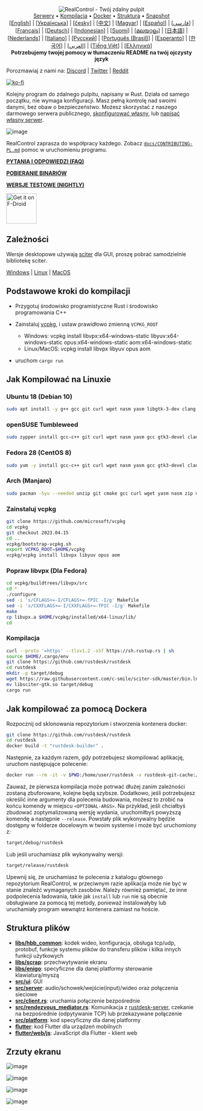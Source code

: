 <p align="center">
  <img src="../res/logo-header.svg" alt="RealControl - Twój zdalny pulpit"><br>
  <a href="#darmowe-serwery-publiczne">Serwery</a> •
  <a href="#podstawowe-kroki-do-kompilacji">Kompilacja</a> •
  <a href="#jak-kompilować-za-pomocą-dockera">Docker</a> •
  <a href="#struktura-plików">Struktura</a> •
  <a href="#migawkisnapshoty">Snapshot</a><br>
  [<a href="../README.md">English</a>] | [<a href="README-UA.md">Українська</a>] | [<a href="README-CS.md">česky</a>] | [<a href="README-ZH.md">中文</a>] | [<a href="README-HU.md">Magyar</a>] | [<a href="README-ES.md">Español</a>] | [<a href="README-FA.md">فارسی</a>] | [<a href="README-FR.md">Français</a>] | [<a href="README-DE.md">Deutsch</a>] | [<a href="README-ID.md">Indonesian</a>] | [<a href="README-FI.md">Suomi</a>] | [<a href="README-ML.md">മലയാളം</a>] | [<a href="README-JP.md">日本語</a>] | [<a href="README-NL.md">Nederlands</a>] | [<a href="README-IT.md">Italiano</a>] | [<a href="README-RU.md">Русский</a>] | [<a href="README-PTBR.md">Português (Brasil)</a>] | [<a href="README-EO.md">Esperanto</a>] | [<a href="README-KR.md">한국어</a>] | [<a href="README-AR.md">العربي</a>] | [<a href="README-VN.md">Tiếng Việt</a>] | [<a href="README-GR.md">Ελληνικά</a>]<br>
  <b>Potrzebujemy twojej pomocy w tłumaczeniu README na twój ojczysty język</b>
</p>

Porozmawiaj z nami na: [Discord](https://discord.gg/nDceKgxnkV) | [Twitter](https://twitter.com/rustdesk) | [Reddit](https://www.reddit.com/r/rustdesk)

[![ko-fi](https://ko-fi.com/img/githubbutton_sm.svg)](https://ko-fi.com/I2I04VU09)

Kolejny program do zdalnego pulpitu, napisany w Rust. Działa od samego początku, nie wymaga konfiguracji. Masz pełną kontrolę nad swoimi danymi, bez obaw o bezpieczeństwo. Możesz skorzystać z naszego darmowego serwera publicznego, [skonfigurować własny](https://realcontrol.com/server), lub [napisać własny serwer](https://github.com/rustdesk/rustdesk-server-demo).

![image](https://user-images.githubusercontent.com/71636191/171661982-430285f0-2e12-4b1d-9957-4a58e375304d.png) 

RealControl zaprasza do współpracy każdego. Zobacz [`docs/CONTRIBUTING-PL.md`](CONTRIBUTING-PL.md) pomoc w uruchomieniu programu.

[**PYTANIA I ODPOWIEDZI (FAQ)**](https://github.com/rustdesk/rustdesk/wiki/FAQ)

[**POBIERANIE BINARIÓW**](https://github.com/rustdesk/rustdesk/releases)

[**WERSJE TESTOWE (NIGHTLY)**](https://github.com/rustdesk/rustdesk/releases/tag/nightly)

[<img src="https://fdroid.gitlab.io/artwork/badge/get-it-on.png"
    alt="Get it on F-Droid"
    height="80">](https://f-droid.org/en/packages/com.carriez.flutter_hbb)

## Zależności

Wersje desktopowe używają [sciter](https://sciter.com/) dla GUI, proszę pobrać samodzielnie bibliotekę sciter.

[Windows](https://raw.githubusercontent.com/c-smile/sciter-sdk/master/bin.win/x64/sciter.dll) |
[Linux](https://raw.githubusercontent.com/c-smile/sciter-sdk/master/bin.lnx/x64/libsciter-gtk.so) |
[MacOS](https://raw.githubusercontent.com/c-smile/sciter-sdk/master/bin.osx/libsciter.dylib)

## Podstawowe kroki do kompilacji

- Przygotuj środowisko programistyczne Rust i środowisko programowania C++

- Zainstaluj [vcpkg](https://github.com/microsoft/vcpkg), i ustaw prawidłowo zmienną `VCPKG_ROOT`

  - Windows: vcpkg install libvpx:x64-windows-static libyuv:x64-windows-static opus:x64-windows-static aom:x64-windows-static
  - Linux/MacOS: vcpkg install libvpx libyuv opus aom

- uruchom `cargo run`

## Jak Kompilować na Linuxie

### Ubuntu 18 (Debian 10)

```sh
sudo apt install -y g++ gcc git curl wget nasm yasm libgtk-3-dev clang libxcb-randr0-dev libxdo-dev libxfixes-dev libxcb-shape0-dev libxcb-xfixes0-dev libasound2-dev libpulse-dev cmake
```

### openSUSE Tumbleweed 

```sh
sudo zypper install gcc-c++ git curl wget nasm yasm gcc gtk3-devel clang libxcb-devel libXfixes-devel cmake alsa-lib-devel gstreamer-devel gstreamer-plugins-base-devel xdotool-devel
```

### Fedora 28 (CentOS 8)

```sh
sudo yum -y install gcc-c++ git curl wget nasm yasm gcc gtk3-devel clang libxcb-devel libxdo-devel libXfixes-devel pulseaudio-libs-devel cmake alsa-lib-devel
```

### Arch (Manjaro)

```sh
sudo pacman -Syu --needed unzip git cmake gcc curl wget yasm nasm zip make pkg-config clang gtk3 xdotool libxcb libxfixes alsa-lib pipewire
```

### Zainstaluj vcpkg

```sh
git clone https://github.com/microsoft/vcpkg
cd vcpkg
git checkout 2023.04.15
cd ..
vcpkg/bootstrap-vcpkg.sh
export VCPKG_ROOT=$HOME/vcpkg
vcpkg/vcpkg install libvpx libyuv opus aom
```

### Popraw libvpx (Dla Fedora)

```sh
cd vcpkg/buildtrees/libvpx/src
cd *
./configure
sed -i 's/CFLAGS+=-I/CFLAGS+=-fPIC -I/g' Makefile
sed -i 's/CXXFLAGS+=-I/CXXFLAGS+=-fPIC -I/g' Makefile
make
cp libvpx.a $HOME/vcpkg/installed/x64-linux/lib/
cd
```

### Kompilacja

```sh
curl --proto '=https' --tlsv1.2 -sSf https://sh.rustup.rs | sh
source $HOME/.cargo/env
git clone https://github.com/rustdesk/rustdesk
cd rustdesk
mkdir -p target/debug
wget https://raw.githubusercontent.com/c-smile/sciter-sdk/master/bin.lnx/x64/libsciter-gtk.so
mv libsciter-gtk.so target/debug
cargo run
```

## Jak kompilować za pomocą Dockera

Rozpocznij od sklonowania repozytorium i stworzenia kontenera docker:

```sh
git clone https://github.com/rustdesk/rustdesk
cd rustdesk
docker build -t "rustdesk-builder" .
```

Następnie, za każdym razem, gdy potrzebujesz skompilować aplikację, uruchom następujące polecenie:

```sh
docker run --rm -it -v $PWD:/home/user/rustdesk -v rustdesk-git-cache:/home/user/.cargo/git -v rustdesk-registry-cache:/home/user/.cargo/registry -e PUID="$(id -u)" -e PGID="$(id -g)" rustdesk-builder
```

Zauważ, że pierwsza kompilacja może potrwać dłużej zanim zależności zostaną zbuforowane, kolejne będą szybsze. Dodatkowo, jeśli potrzebujesz określić inne argumenty dla polecenia budowania, możesz to zrobić na końcu komendy w miejscu `<OPTIONAL-ARGS>`. Na przykład, jeśli chciałbyś zbudować zoptymalizowaną wersję wydania, uruchomiłbyś powyższą komendę a następnie `--release`. Powstały plik wykonywalny będzie dostępny w folderze docelowym w twoim systemie i może być uruchomiony z:

```sh
target/debug/rustdesk
```

Lub jeśli uruchamiasz plik wykonywalny wersji:

```sh
target/release/rustdesk
```

Upewnij się, że uruchamiasz te polecenia z katalogu głównego repozytorium RealControl, w przeciwnym razie aplikacja może nie być w stanie znaleźć wymaganych zasobów. Należy również pamiętać, że inne podpolecenia ładowania, takie jak `install` lub `run` nie są obecnie obsługiwane za pomocą tej metody, ponieważ instalowałyby lub uruchamiały program wewnątrz kontenera zamiast na hoście.

## Struktura plików

- **[libs/hbb_common](https://github.com/rustdesk/rustdesk/tree/master/libs/hbb_common)**: kodek wideo, konfiguracja, obsługa tcp/udp, protobuf, funkcje systemu plików do transferu plików i kilka innych funkcji użytkowych
- **[libs/scrap](https://github.com/rustdesk/rustdesk/tree/master/libs/scrap)**: przechwytywanie ekranu
- **[libs/enigo](https://github.com/rustdesk/rustdesk/tree/master/libs/enigo)**: specyficzne dla danej platformy sterowanie klawiaturą/myszą
- **[src/ui](https://github.com/rustdesk/rustdesk/tree/master/src/ui)**: GUI
- **[src/server](https://github.com/rustdesk/rustdesk/tree/master/src/server)**: audio/schowek/wejście(input)/wideo oraz połączenia sieciowe
- **[src/client.rs](https://github.com/rustdesk/rustdesk/tree/master/src/client.rs)**: uruchamia połączenie bezpośrednie
- **[src/rendezvous_mediator.rs](https://github.com/rustdesk/rustdesk/tree/master/src/rendezvous_mediator.rs)**: Komunikacja z [rustdesk-server](https://github.com/rustdesk/rustdesk-server), czekanie na bezpośrednie (odpytywanie TCP) lub przekazywane połączenie
- **[src/platform](https://github.com/rustdesk/rustdesk/tree/master/src/platform)**: kod specyficzny dla danej platformy
- **[flutter](https://github.com/rustdesk/rustdesk/tree/master/flutter)**: kod Flutter dla urządzeń mobilnych
- **[flutter/web/js](https://github.com/rustdesk/rustdesk/tree/master/flutter/web/js)**: JavaScript dla Flutter - klient web

## Zrzuty ekranu

![image](https://user-images.githubusercontent.com/71636191/113112362-ae4deb80-923b-11eb-957d-ff88daad4f06.png)

![image](https://user-images.githubusercontent.com/71636191/113112619-f705a480-923b-11eb-911d-97e984ef52b6.png)

![image](https://user-images.githubusercontent.com/71636191/113112857-3fbd5d80-923c-11eb-9836-768325faf906.png)

![image](https://user-images.githubusercontent.com/71636191/135385039-38fdbd72-379a-422d-b97f-33df71fb1cec.png)
